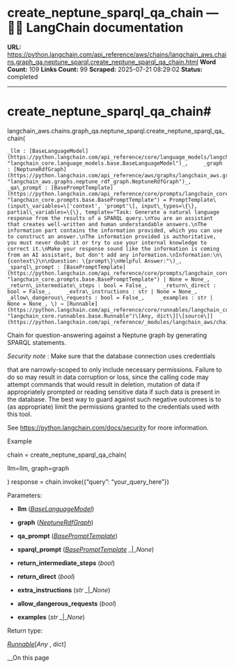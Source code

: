 # create_neptune_sparql_qa_chain — 🦜🔗 LangChain  documentation

**URL:** https://python.langchain.com/api_reference/aws/chains/langchain_aws.chains.graph_qa.neptune_sparql.create_neptune_sparql_qa_chain.html
**Word Count:** 109
**Links Count:** 99
**Scraped:** 2025-07-21 08:29:02
**Status:** completed

---

# create\_neptune\_sparql\_qa\_chain\#

langchain\_aws.chains.graph\_qa.neptune\_sparql.create\_neptune\_sparql\_qa\_chain\(

    _llm : [BaseLanguageModel](https://python.langchain.com/api_reference/core/language_models/langchain_core.language_models.base.BaseLanguageModel.html#langchain_core.language_models.base.BaseLanguageModel "langchain_core.language_models.base.BaseLanguageModel")_,     _graph : [NeptuneRdfGraph](https://python.langchain.com/api_reference/aws/graphs/langchain_aws.graphs.neptune_rdf_graph.NeptuneRdfGraph.html#langchain_aws.graphs.neptune_rdf_graph.NeptuneRdfGraph "langchain_aws.graphs.neptune_rdf_graph.NeptuneRdfGraph")_,     _qa\_prompt : [BasePromptTemplate](https://python.langchain.com/api_reference/core/prompts/langchain_core.prompts.base.BasePromptTemplate.html#langchain_core.prompts.base.BasePromptTemplate "langchain_core.prompts.base.BasePromptTemplate") = PromptTemplate\(input\_variables=\['context', 'prompt'\], input\_types=\{\}, partial\_variables=\{\}, template="Task: Generate a natural language response from the results of a SPARQL query.\nYou are an assistant that creates well-written and human understandable answers.\nThe information part contains the information provided, which you can use to construct an answer.\nThe information provided is authoritative, you must never doubt it or try to use your internal knowledge to correct it.\nMake your response sound like the information is coming from an AI assistant, but don't add any information.\nInformation:\n\{context\}\n\nQuestion: \{prompt\}\nHelpful Answer:"\)_,     _sparql\_prompt : [BasePromptTemplate](https://python.langchain.com/api_reference/core/prompts/langchain_core.prompts.base.BasePromptTemplate.html#langchain_core.prompts.base.BasePromptTemplate "langchain_core.prompts.base.BasePromptTemplate") | None = None_,     _return\_intermediate\_steps : bool = False_,     _return\_direct : bool = False_,     _extra\_instructions : str | None = None_,     _allow\_dangerous\_requests : bool = False_,     _examples : str | None = None_, \) → [Runnable](https://python.langchain.com/api_reference/core/runnables/langchain_core.runnables.base.Runnable.html#langchain_core.runnables.base.Runnable "langchain_core.runnables.base.Runnable")\[Any, dict\][\[source\]](https://python.langchain.com/api_reference/_modules/langchain_aws/chains/graph_qa/neptune_sparql.html#create_neptune_sparql_qa_chain)\#     

Chain for question-answering against a Neptune graph by generating SPARQL statements.

_Security note_ : Make sure that the database connection uses credentials     

that are narrowly-scoped to only include necessary permissions. Failure to do so may result in data corruption or loss, since the calling code may attempt commands that would result in deletion, mutation of data if appropriately prompted or reading sensitive data if such data is present in the database. The best way to guard against such negative outcomes is to \(as appropriate\) limit the permissions granted to the credentials used with this tool.

See <https://python.langchain.com/docs/security> for more information.

Example               

chain = create\_neptune\_sparql\_qa\_chain\(     

llm=llm, graph=graph

\) response = chain.invoke\(\{“query”: “your\_query\_here”\}\)

Parameters:     

  * **llm** \([_BaseLanguageModel_](https://python.langchain.com/api_reference/core/language_models/langchain_core.language_models.base.BaseLanguageModel.html#langchain_core.language_models.base.BaseLanguageModel "langchain_core.language_models.base.BaseLanguageModel")\)

  * **graph** \([_NeptuneRdfGraph_](https://python.langchain.com/api_reference/aws/graphs/langchain_aws.graphs.neptune_rdf_graph.NeptuneRdfGraph.html#langchain_aws.graphs.neptune_rdf_graph.NeptuneRdfGraph "langchain_aws.graphs.neptune_rdf_graph.NeptuneRdfGraph")\)

  * **qa\_prompt** \([_BasePromptTemplate_](https://python.langchain.com/api_reference/core/prompts/langchain_core.prompts.base.BasePromptTemplate.html#langchain_core.prompts.base.BasePromptTemplate "langchain_core.prompts.base.BasePromptTemplate")\)

  * **sparql\_prompt** \([_BasePromptTemplate_](https://python.langchain.com/api_reference/core/prompts/langchain_core.prompts.base.BasePromptTemplate.html#langchain_core.prompts.base.BasePromptTemplate "langchain_core.prompts.base.BasePromptTemplate") _|__None_\)

  * **return\_intermediate\_steps** \(_bool_\)

  * **return\_direct** \(_bool_\)

  * **extra\_instructions** \(_str_ _|__None_\)

  * **allow\_dangerous\_requests** \(_bool_\)

  * **examples** \(_str_ _|__None_\)

Return type:     

[_Runnable_](https://python.langchain.com/api_reference/core/runnables/langchain_core.runnables.base.Runnable.html#langchain_core.runnables.base.Runnable "langchain_core.runnables.base.Runnable")\[_Any_ , dict\]

__On this page